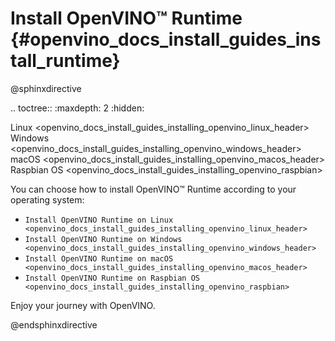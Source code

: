 # Install OpenVINO™ Runtime {#openvino_docs_install_guides_install_runtime}

@sphinxdirective

.. toctree::
   :maxdepth: 2
   :hidden:
   
   Linux <openvino_docs_install_guides_installing_openvino_linux_header>
   Windows <openvino_docs_install_guides_installing_openvino_windows_header>
   macOS <openvino_docs_install_guides_installing_openvino_macos_header>
   Raspbian OS <openvino_docs_install_guides_installing_openvino_raspbian>


You can choose how to install OpenVINO™ Runtime according to your operating system: 

* `Install OpenVINO Runtime on Linux <openvino_docs_install_guides_installing_openvino_linux_header>`
* `Install OpenVINO Runtime on Windows <openvino_docs_install_guides_installing_openvino_windows_header>`
* `Install OpenVINO Runtime on macOS <openvino_docs_install_guides_installing_openvino_macos_header>`
* `Install OpenVINO Runtime on Raspbian OS <openvino_docs_install_guides_installing_openvino_raspbian>`

Enjoy your journey with OpenVINO.


@endsphinxdirective

